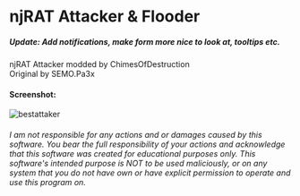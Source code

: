 # njRAT Attacker & Flooder

##### Update: Add notifications, make form more nice to look at, tooltips etc.

njRAT Attacker modded by ChimesOfDestruction  
Original by SEMO.Pa3x  

#### Screenshot:
![bestattaker](https://user-images.githubusercontent.com/127018596/226191297-786b4445-1e36-4959-84ec-70daa9291c3b.PNG)

###### I am not responsible for any actions and or damages caused by this software. You bear the full responsibility of your actions and acknowledge that this software was created for educational purposes only. This software's intended purpose is NOT to be used maliciously, or on any system that you do not have own or have explicit permission to operate and use this program on.
